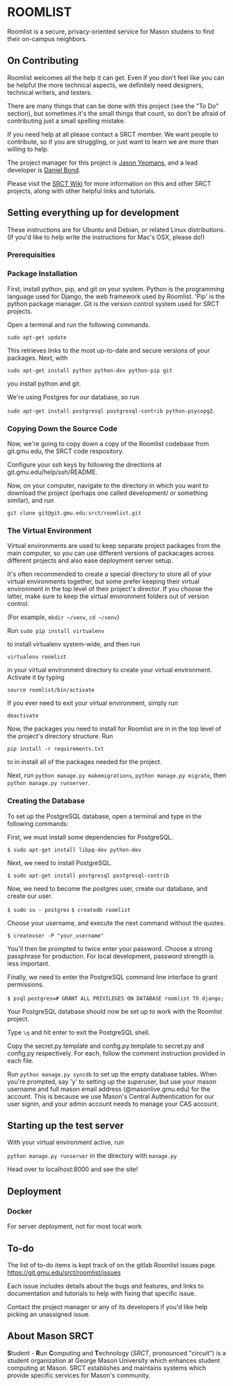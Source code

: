 # ROOMLIST

Roomlist is a secure, privacy-oriented service for Mason studens to find their on-campus neighbors.

## On Contributing

Roomlist welcomes all the help it can get. Even if you don't feel like you can be helpful the more technical aspects, we definitely need designers, technical writers, and testers.

There are many things that can be done with this project (see the "To Do" section), but sometimes it's the small things that count, so don't be afraid of contributing just a small spelling mistake.

If you need help at all please contact a SRCT member. We want people to contribute, so if you are struggling, or just want to learn we are more than willing to help.

The project manager for this project is [Jason Yeomans](jyeoman2@gmu.edu), and a lead developer is [Daniel Bond](dbond2@gmu.edu).

Please visit the [SRCT Wiki](http://wiki.srct.gmu.edu/) for more information on this and other SRCT projects, along with other helpful links and tutorials.

## Setting everything up for development

These instructions are for Ubuntu and Debian, or related Linux distributions. (If you'd like to help write the instructions for Mac's OSX, please do!)

### Prerequisities

### Package Installation

First, install python, pip, and git on your system. Python is the programming language used for Django, the web framework used by Roomlist. 'Pip' is the python package manager. Git is the version control system used for SRCT projects.

Open a terminal and run the following commands.

`sudo apt-get update`

This retrieves links to the most up-to-date and secure versions of your packages. Next, with

`sudo apt-get install python python-dev python-pip git`

you install python and git.

We're using Postgres for our database, so run

`sudo apt-get install postgresql postgresql-contrib python-psycopg2`.

### Copying Down the Source Code

Now, we're going to copy down a copy of the Roomlist codebase from git.gmu.edu, the SRCT code respository.

Configure your ssh keys by following the directions at git.gmu.edu/help/ssh/README.

Now, on your computer, navigate to the directory in which you want to download the project (perhaps one called development/ or something similar), and run

`git clone git@git.gmu.edu:srct/roomlist.git`

### The Virtual Environment

Virtual environments are used to keep separate project packages from the main computer, so you can use different versions of packacages across different projects and also ease deployment server setup.

It's often recommended to create a special directory to store all of your virtual environments together, but some prefer keeping their virtual environment in the top level of their project's director. If you choose the latter, make sure to keep the virtual environment folders out of version control.

(For example, `mkdir ~/venv`, `cd ~/venv`)

Run `sudo pip install virtualenv`

to install virtualenv system-wide, and then run

`virtualenv roomlist`

in your virtual environment directory to create your virtual environment. Activate it by typing

`source roomlist/bin/activate`

If you ever need to exit your virtual environment, simply run

`deactivate`

Now, the packages you need to install for Roomlist are in in the top level of the project's directory structure. Run

`pip install -r requirements.txt`

to in install all of the packages needed for the project.

Next, run `python manage.py makemigrations`, `python manage.py migrate`, then `python manage.py runserver`.

### Creating the Database

To set up the PostgreSQL database, open a terminal and type in the following commands:

First, we must install some dependencies for PostgreSQL.

``$ sudo apt-get install libpq-dev python-dev``

Next, we need to install PostgreSQL.

``$ sudo apt-get install postgresql postgresql-contrib``

Now, we need to become the postgres user, create our database, and create our user.

``$ sudo su - postgres``
``$ createdb roomlist``

Choose your username, and execute the next command without the quotes.

``$ createuser -P "your_username"``

You'll then be prompted to twice enter your password. Choose a strong passphrase for production. For local development, password strength is less important.

Finally, we need to enter the PostgreSQL command line interface to grant permissions.

``$ psql``
``postgres=# GRANT ALL PRIVILEGES ON DATABASE roomlist TO django;``

Your PostgreSQL database should now be set up to work with the Roomlist project.

Type ``\q`` and hit enter to exit the PostgreSQL shell.

Copy the secret.py.template and config.py.template to secret.py and config.py respectively. For each, follow the comment instruction provided in each file.

Run `python manage.py syncdb` to set up the empty database tables. When you're prompted, say 'y' to setting up the superuser, but use your mason username and full mason email address (@masonlive.gmu.edu) for the account. This is because we use Mason's Central Authentication for our user signin, and your admin account needs to manage your CAS account.

## Starting up the test server

With your virtual environment active, run

`python manage.py runserver` in the directory with `manage.py`

Head over to localhost:8000 and see the site!

## Deployment

### Docker

For server deployment, not for most local work

## To-do

The list of to-do items is kept track of on the gitlab Roomlist issues page. https://git.gmu.edu/srct/roomlist/issues

Each issue includes details about the bugs and features, and links to documentation and tutorials to help with fixing that specific issue.

Contact the project manager or any of its developers if you'd like help picking an unassigned issue.

## About Mason SRCT

**S**tudent - **R**un **C**omputing and **T**echnology (*SRCT*, pronounced "circuit") is a student organization at George Mason University which enhances student computing at Mason. SRCT establishes and maintains systems which provide specific services for Mason's community.
